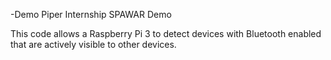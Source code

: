 -Demo
Piper Internship SPAWAR Demo

This code allows a Raspberry Pi 3 to detect devices with Bluetooth enabled that are actively visible to other devices.




